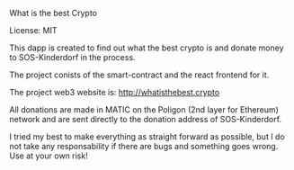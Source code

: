 What is the best Crypto

License: MIT

This dapp is created to find out what the best crypto is and donate money to SOS-Kinderdorf in the process.

The project conists of the smart-contract and the react frontend for it.

The project web3 website is: http://whatisthebest.crypto

All donations are made in MATIC on the Poligon (2nd layer for Ethereum) network and are sent directly to the donation address of SOS-Kinderdorf.

I tried my best to make everything as straight forward as possible, but I do not take any responsability if there are bugs and something goes wrong. Use at your own risk!

